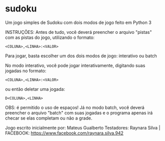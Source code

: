 # sudoku
Um jogo simples de Sudoku com dois modos de jogo feito em Python 3

INSTRUÇÕES:
  Antes de tudo, você deverá preencher o arquivo "pistas" com as pistas do jogo, utilizando o formato:
  
    <COLUNA>,<LINHA>:<VALOR>

  Para jogar, basta escolher um dos dois modos de jogo: interativo ou batch

  No modo interativo, você pode jogar interativamente, digitando suas jogadas no formato:
  
    <COLUNA>,<LINHA>:<VALOR>
  
  ou então deletar uma jogada:
  
    D<COLUNA>,<LINHA>
  
  OBS: é permitido o uso de espaços!
  Já no modo batch, você deverá preencher o arquivo "batch" com suas jogadas e o programa apenas irá checar se elas completam ou não a grade.
  

Jogo escrito inicialmente por:
  Mateus Gualberto
Testadores:
  Raynara Silva | FACEBOOK: https://www.facebook.com/raynara.silva.942
